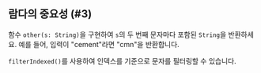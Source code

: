 ## 람다의 중요성 (#3)

함수 `other(s: String)`을 구현하여 `s`의 두 번째 문자마다 포함된 `String`을 반환하세요. 예를 들어, 입력이 "cement"라면 "cmn"을 반환합니다.

<div class="hint">

`filterIndexed()`를 사용하여 인덱스를 기준으로 문자를 필터링할 수 있습니다.

</div>